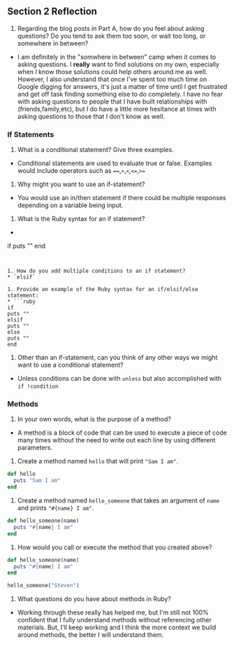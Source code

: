 ## Section 2 Reflection

1. Regarding the blog posts in Part A, how do you feel about asking questions? Do you tend to ask them too soon, or wait too long, or somewhere in between?
  * I am definitely in the "somwhere in between" camp when it comes to asking questions. I **really** want to find solutions on my own, especially when I know those solutions could help others around me as well. However, I also understand that once I've spent too much time on Google digging for answers, it's just a matter of time until I get frustrated and get off task finding something else to do completely. I have no fear with asking questions to people that I have built relationships with (friends,family,etc), but I do have a little more hesitance at times with asking questions to those that I don't know as well.

### If Statements

1. What is a conditional statement? Give three examples.
  * Conditional statements are used to evaluate true or false. Examples would include operators such as `==`,`>`,`<`,`<=`,`>=`

1. Why might you want to use an if-statement?
  * You would use an in/then statement if there could be multiple responses depending on a variable being input.

1. What is the Ruby syntax for an if statement?
  * ```ruby
  if
  puts ""
  end
  ```


1. How do you add multiple conditions to an if statement?
  * `elsif`

1. Provide an example of the Ruby syntax for an if/elsif/else statement:
  * ```ruby
  if
  puts ""
  elsif
  puts ""
  else
  puts ""
  end
  ```

1. Other than an if-statement, can you think of any other ways we might want to use a conditional statement?
  * Unless conditions can be done with `unless` but also accomplished with `if !condition`

### Methods

1. In your own words, what is the purpose of a method?
  * A method is a block of code that can be used to execute a piece of code many times without the need to write out each line by using different parameters.

1. Create a method named `hello` that will print `"Sam I am"`.
```ruby
def hello
  puts "Sam I am"
end
```

1. Create a method named `hello_someone` that takes an argument of `name` and prints `"#{name} I am"`.
```ruby
def hello_someone(name)
  puts "#{name} I am"
end
```

1. How would you call or execute the method that you created above?
```ruby
def hello_someone(name)
  puts "#{name} I am"
end

hello_someone("Steven")
```

1. What questions do you have about methods in Ruby?
  * Working through these really has helped me, but I'm still not 100% confident that I fully understand methods without referencing other materials. But, I'll keep working and I think the more context we build around methods, the better I will understand them.
